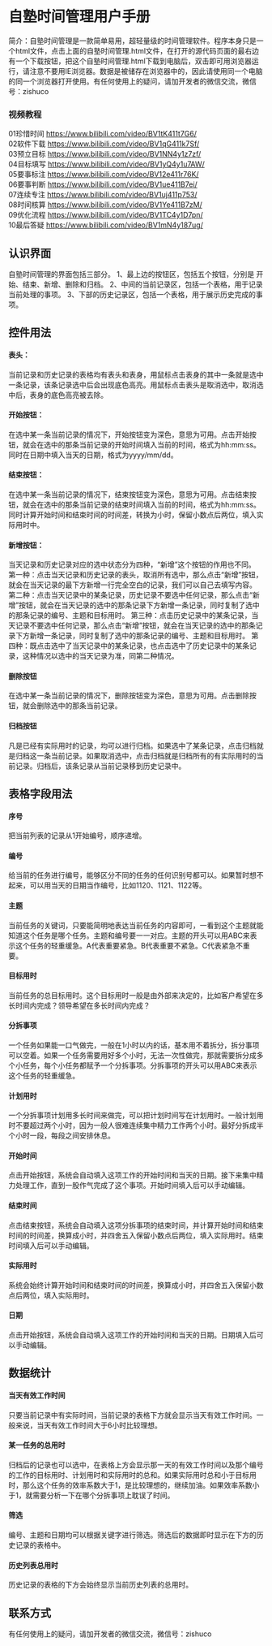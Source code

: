 # 自塾时间管理用户手册
简介：自塾时间管理是一款简单易用，超轻量级的时间管理软件。程序本身只是一个html文件，点击上面的自塾时间管理.html文件，在打开的源代码页面的最右边有一个下载按钮，把这个自塾时间管理.html下载到电脑后，双击即可用浏览器运行，请注意不要用IE浏览器。数据是被储存在浏览器中的，因此请使用同一个电脑的同一个浏览器打开使用。有任何使用上的疑问，请加开发者的微信交流，微信号：zishuco

### 视频教程
01珍惜时间 https://www.bilibili.com/video/BV1tK411t7G6/  
02软件下载 https://www.bilibili.com/video/BV1qG411k7Sf/  
03预立目标 https://www.bilibili.com/video/BV1NN4y1z7zf/  
04目标填写 https://www.bilibili.com/video/BV1yQ4y1u7AW/  
05要事标注 https://www.bilibili.com/video/BV12e411r76K/  
06要事判断 https://www.bilibili.com/video/BV1ue411B7ei/  
07连续专注 https://www.bilibili.com/video/BV1uj411p753/  
08时间核算 https://www.bilibili.com/video/BV1Ye411B7zM/  
09优化流程 https://www.bilibili.com/video/BV1TC4y1D7pn/  
10最后答疑 https://www.bilibili.com/video/BV1mN4y187ug/  

## 认识界面
自塾时间管理的界面包括三部分。
1、最上边的按钮区，包括五个按钮，分别是 开始、结束、新增、删除和归档。
2、中间的当前记录区，包括一个表格，用于记录当前处理的事项。
3、下部的历史记录区，包括一个表格，用于展示历史完成的事项。

## 控件用法

#### 表头：
当前记录和历史记录的表格均有表头和表身，用鼠标点击表身的其中一条就是选中一条记录，该条记录选中后会出现底色高亮。用鼠标点击表头是取消选中，取消选中后，表身的底色高亮被去除。
#### 开始按钮：
在选中某一条当前记录的情况下，开始按钮变为深色，意思为可用。点击开始按钮，就会在选中的那条当前记录的开始时间填入当前的时间，格式为hh:mm:ss。同时在日期中填入当天的日期，格式为yyyy/mm/dd。
#### 结束按钮：
在选中某一条当前记录的情况下，结束按钮变为深色，意思为可用。点击结束按钮，就会在选中的那条当前记录的结束时间填入当前的时间，格式为hh:mm:ss。同时计算开始时间和结束时间的时间差，转换为小时，保留小数点后两位，填入实际用时中。
#### 新增按钮：
当天记录和历史记录对应的选中状态分为四种，“新增”这个按钮的作用也不同。
第一种：点击当天记录和历史记录的表头，取消所有选中，那么点击“新增”按钮，就会在当天记录的最下方新增一行完全空白的记录，我们可以自己去填写内容。
第二种：点击当天记录中的某条记录，历史记录不要选中任何记录，那么点击“新增”按钮，就会在当天记录的选中的那条记录下方新增一条记录，同时复制了选中的那条记录的编号、主题和目标用时。
第三种：点击历史记录中的某条记录，当天记录不要选中任何记录，那么点击“新增”按钮，就会在当天记录的选中的那条记录下方新增一条记录，同时复制了选中的那条记录的编号、主题和目标用时。
第四种：既点击选中了当天记录中的某条记录，也点击选中了历史记录中的某条记录，这种情况以选中的当天记录为准，同第二种情况。

#### 删除按钮
在选中某一条当前记录的情况下，删除按钮变为深色，意思为可用。点击删除按钮，就会删除选中的那条当前记录。

#### 归档按钮
凡是已经有实际用时的记录，均可以进行归档。如果选中了某条记录，点击归档就是归档这一条当前记录。如果取消选中，点击归档就是归档所有的有实际用时的当前记录。归档后，该条记录从当前记录移到历史记录中。

## 表格字段用法

#### 序号
把当前列表的记录从1开始编号，顺序递增。

#### 编号
给当前的任务进行编号，能够区分不同的任务的任何识别号都可以。如果暂时想不起来，可以用当天的日期当作编号，比如1120、1121、1122等。

#### 主题
当前任务的关键词，只要能简明地表达当前任务的内容即可，一看到这个主题就能知道这个任务是哪个任务。主题和编号要一一对应。主题的开头可以用ABC来表示这个任务的轻重缓急。A代表重要紧急。B代表重要不紧急。C代表紧急不重要。

#### 目标用时
当前任务的总目标用时。这个目标用时一般是由外部来决定的，比如客户希望在多长时间内完成？领导希望在多长时间内完成？

#### 分拆事项
一个任务如果能一口气做完，一般在1小时以内的话，基本用不着拆分，拆分事项可以空着。如果一个任务需要用好多个小时，无法一次性做完，那就需要拆分成多个小任务，每个小任务都赋予一个分拆事项。分拆事项的开头可以用ABC来表示这个任务的轻重缓急。

#### 计划用时
一个分拆事项计划用多长时间来做完，可以把计划时间写在计划用时。一般计划用时不要超过两个小时，因为一般人很难连续集中精力工作两个小时。最好分拆成半个小时一段，每段之间安排休息。

#### 开始时间
点击开始按钮，系统会自动填入这项工作的开始时间和当天的日期。接下来集中精力处理工作，直到一股作气完成了这个事项。开始时间填入后可以手动编辑。

#### 结束时间
点击结束按钮，系统会自动填入这项分拆事项的结束时间，并计算开始时间和结束时间的时间差，换算成小时，并四舍五入保留小数点后两位，填入实际用时。结束时间填入后可以手动编辑。

#### 实际用时
系统会始终计算开始时间和结束时间的时间差，换算成小时，并四舍五入保留小数点后两位，填入实际用时。

#### 日期
点击开始按钮，系统会自动填入这项工作的开始时间和当天的日期。日期填入后可以手动编辑。

## 数据统计

#### 当天有效工作时间
只要当前记录中有实际时间，当前记录的表格下方就会显示当天有效工作时间。一般来说，当天有效工作时间大于6小时比较理想。

#### 某一任务的总用时
归档后的记录也可以选中，在表格上方会显示那一天的有效工作时间以及那个编号的工作的目标用时、计划用时和实际用时的总和。如果实际用时总和小于目标用时，那么这个任务的效率系数大于1，是比较理想的，继续加油。如果效率系数小于1，就需要分析一下在哪个分拆事项上耽误了时间。

#### 筛选
编号、主题和日期均可以根据关键字进行筛选。筛选后的数据即时显示在下方的历史记录的表格中。

#### 历史列表总用时
历史记录的表格的下方会始终显示当前历史列表的总用时。

## 联系方式
有任何使用上的疑问，请加开发者的微信交流，微信号：zishuco